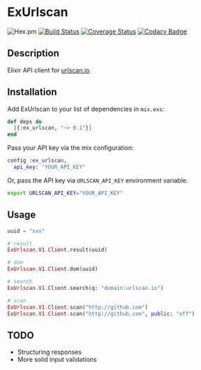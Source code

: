 # ExUrlscan

![Hex.pm](https://img.shields.io/hexpm/v/ex_urlscan.svg)
[![Build Status](https://travis-ci.org/ninoseki/ExUrlscan.svg?branch=master)](https://travis-ci.org/ninoseki/ExUrlscan)
[![Coverage Status](https://coveralls.io/repos/github/ninoseki/ExUrlscan/badge.svg?branch=master)](https://coveralls.io/github/ninoseki/ExUrlscan?branch=master)
[![Codacy Badge](https://api.codacy.com/project/badge/Grade/fc6da78722d54e9796e8463909ed8690)](https://www.codacy.com/app/ninoseki/ExUrlscan)

## Description

Elixir API client for [urlscan.io](https://urlscan.io/).

## Installation

Add ExUrlscan to your list of dependencies in `mix.exs`:

```elixir
def deps do
  [{:ex_urlscan, "~> 0.1"}]
end
```

Pass your API key via the mix configuration:

```elixir
config :ex_urlscan,
  api_key: "YOUR_API_KEY"
```

Or, pass the API key via `URLSCAN_API_KEY` environment variable.

```bash
export URLSCAN_API_KEY="YOUR_API_KEY"
```

## Usage

```elixir
uuid = "xxx"

# result
ExUrlscan.V1.Client.result(uuid)

# dom
ExUrlscan.V1.Client.dom(uuid)

# search
ExUrlscan.V1.Client.search(q: "domain:urlscan.io")

# scan
ExUrlscan.V1.Client.scan("http://github.com")
ExUrlscan.V1.Client.scan("http://github.com", public: "off")
```

## TODO

- Structuring responses
- More solid input validations
